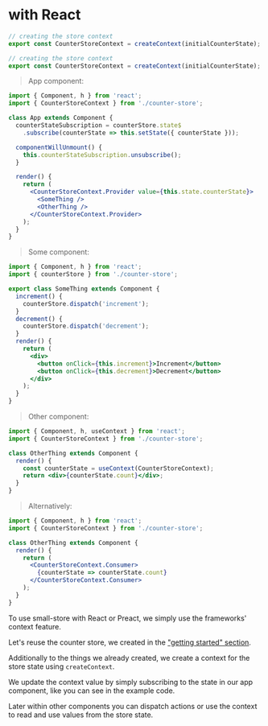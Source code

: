 # with React

```typescript
// creating the store context
export const CounterStoreContext = createContext(initialCounterState);
```

```javascript
// creating the store context
export const CounterStoreContext = createContext(initialCounterState);
```

> App component:

```jsx
import { Component, h } from 'react';
import { CounterStoreContext } from './counter-store';

class App extends Component {
  counterStateSubscription = counterStore.state$
    .subscribe(counterState => this.setState({ counterState }));

  componentWillUnmount() {
    this.counterStateSubscription.unsubscribe();
  }

  render() {
    return (
      <CounterStoreContext.Provider value={this.state.counterState}>
        <SomeThing />
        <OtherThing />
      </CounterStoreContext.Provider>
    );
  }
}
```

> Some component:

```jsx
import { Component, h } from 'react';
import { counterStore } from './counter-store';

export class SomeThing extends Component {
  increment() {
    counterStore.dispatch('increment');
  }
  decrement() {
    counterStore.dispatch('decrement');
  }
  render() {
    return (
      <div>
        <button onClick={this.increment}>Increment</button>
        <button onClick={this.decrement}>Decrement</button>
      </div>
    );
  }
}
```

> Other component:

```jsx
import { Component, h, useContext } from 'react';
import { CounterStoreContext } from './counter-store';

class OtherThing extends Component {
  render() {
    const counterState = useContext(CounterStoreContext);
    return <div>{counterState.count}</div>;
  }
}
```

> Alternatively:

```jsx
import { Component, h } from 'react';
import { CounterStoreContext } from './counter-store';

class OtherThing extends Component {
  render() {
    return (
      <CounterStoreContext.Consumer>
        {counterState => counterState.count}
      </CounterStoreContext.Consumer>
    );
  }
}
```

To use small-store with React or Preact, we simply use the frameworks' context
feature.

Let's reuse the counter store, we created in the ["getting started" section](#getting-started).

Additionally to the things we already created, we create a context for the store
state using `createContext`.

We update the context value by simply subscribing to the state in our app
component, like you can see in the example code.

Later within other components you can dispatch actions or use the context to
read and use values from the store state.
